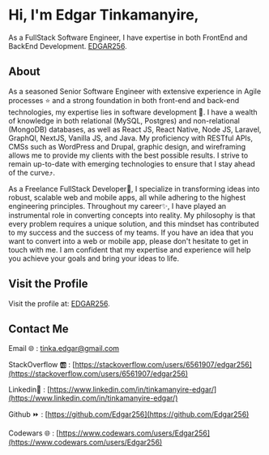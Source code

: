 # Hi, I'm Edgar Tinkamanyire,
As a FullStack Software Engineer, I have expertise in both FrontEnd and BackEnd Development. [EDGAR256](https://edgar256.github.io/).

## About

As a seasoned Senior Software Engineer with extensive experience in Agile processes ⭐ and a strong foundation in both front-end and back-end technologies, my expertise lies in software development 🙋. I have a wealth of knowledge in both relational (MySQL, Postgres) and non-relational (MongoDB) databases, as well as React JS, React Native, Node JS, Laravel, GraphQl, NextJS, Vanilla JS, and Java. My proficiency with RESTful APIs, CMSs such as WordPress and Drupal, graphic design, and wireframing allows me to provide my clients with the best possible results. I strive to remain up-to-date with emerging technologies to ensure that I stay ahead of the curve⤴️.

As a Freelance FullStack Developer🙋, I specialize in transforming ideas into robust, scalable web and mobile apps, all while adhering to the highest engineering principles. Throughout my career✨, I have played an instrumental role in converting concepts into reality. My philosophy is that every problem requires a unique solution, and this mindset has contributed to my success and the success of my teams. If you have an idea that you want to convert into a web or mobile app, please don't hesitate to get in touch with me. I am confident that my expertise and experience will help you achieve your goals and bring your ideas to life.



## Visit the Profile

Visit the profile at:  [EDGAR256](https://edgar256.github.io/).



## Contact Me

Email 🌐 :  [tinka.edgar@gmail.com](tinka.edgar@gmail.com)

StackOverflow 🆎 :  [https://stackoverflow.com/users/6561907/edgar256](https://stackoverflow.com/users/6561907/edgar256)

Linkedin🔶 :  [https://www.linkedin.com/in/tinkamanyire-edgar/](https://www.linkedin.com/in/tinkamanyire-edgar/)

Github ⏩ :  [https://github.com/Edgar256](https://github.com/Edgar256)

Codewars 🌐 :  [https://www.codewars.com/users/Edgar256](https://www.codewars.com/users/Edgar256)
